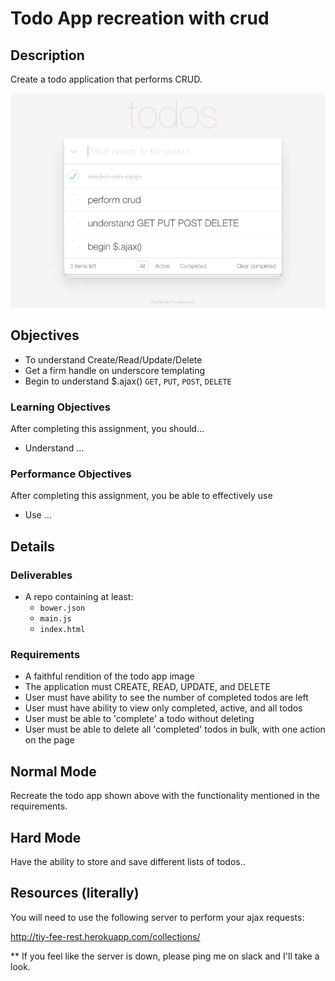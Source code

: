 # Todo App recreation with crud

## Description
Create a todo application that performs CRUD.

![](assets/todo-crud.png)

## Objectives

* To understand Create/Read/Update/Delete
* Get a firm handle on underscore templating
* Begin to understand $.ajax() `GET`, `PUT`, `POST`, `DELETE`

### Learning Objectives

After completing this assignment, you should…

* Understand ...

### Performance Objectives

After completing this assignment, you be able to effectively use

* Use ...


## Details

### Deliverables

* A repo containing at least:
  * `bower.json`
  * `main.js`
  * `index.html`

### Requirements

* A faithful rendition of the todo app image
* The application must CREATE, READ, UPDATE, and DELETE
* User must have ability to see the number of completed todos are left
* User must have ability to view only completed, active, and all todos
* User must be able to 'complete' a todo without deleting
* User must be able to delete all 'completed' todos in bulk, with one action on the page

## Normal Mode

Recreate the todo app shown above with the functionality mentioned in the requirements.

## Hard Mode

Have the ability to store and save different lists of todos..


## Resources (literally)

You will need to use the following server to perform your ajax requests:

[http://tiy-fee-rest.herokuapp.com/collections/<yourCollection>](http://tiy-fee-rest.herokuapp.com/collections/tacobell)

** If you feel like the server is down, please ping me on slack and I'll take a look.
